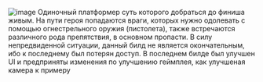 ![image](https://github.com/user-attachments/assets/09928992-1b0f-4354-9ea2-bdaa3f396a7f)
Одиночный платформер суть которого добраться до финиша живым. На пути героя попадаются враги, которых нужно одолевать с помощью огнестрельного оружия (пистолета), также встречаются различного рода препятствия, в основном пропасти. В силу непредвиденной ситуации, данный билд не является окончательным, ибо к последнему был потерян доступ. В последнем билде был улучшен UI и предприняты изменения по улучшению геймплея, как улучшеная камера к примеру
